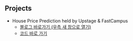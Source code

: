 ## Projects <br>
- House Price Prediction held by Upstage & FastCampus
  - <a href='https://velog.io/@dani_god/series/%EA%B2%BD%EC%A7%84%EB%8C%80%ED%9A%8C-House-Price' target='_blank'>블로그 바로가기 (우측 새 창으로 열기)</a>
  - <a href='https://github.com/danielinjesus/AI_Portfolio/tree/main/AI_Projects/House_Price_Prediction'>코드 바로 가기</a>
